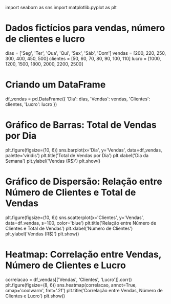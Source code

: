 import seaborn as sns
import matplotlib.pyplot as plt

# Dados fictícios para vendas, número de clientes e lucro
dias = ['Seg', 'Ter', 'Qua', 'Qui', 'Sex', 'Sáb', 'Dom']
vendas = [200, 220, 250, 300, 400, 450, 500]
clientes = [50, 60, 70, 80, 90, 100, 110]
lucro = [1000, 1200, 1500, 1800, 2000, 2200, 2500]

# Criando um DataFrame
df_vendas = pd.DataFrame({
    'Dia': dias,
    'Vendas': vendas,
    'Clientes': clientes,
    'Lucro': lucro
})

# Gráfico de Barras: Total de Vendas por Dia
plt.figure(figsize=(10, 6))
sns.barplot(x='Dia', y='Vendas', data=df_vendas, palette='viridis')
plt.title('Total de Vendas por Dia')
plt.xlabel('Dia da Semana')
plt.ylabel('Vendas (R$)')
plt.show()

# Gráfico de Dispersão: Relação entre Número de Clientes e Total de Vendas
plt.figure(figsize=(10, 6))
sns.scatterplot(x='Clientes', y='Vendas', data=df_vendas, s=100, color='blue')
plt.title('Relação entre Número de Clientes e Total de Vendas')
plt.xlabel('Número de Clientes')
plt.ylabel('Vendas (R$)')
plt.show()

# Heatmap: Correlação entre Vendas, Número de Clientes e Lucro
correlacao = df_vendas[['Vendas', 'Clientes', 'Lucro']].corr()
plt.figure(figsize=(8, 6))
sns.heatmap(correlacao, annot=True, cmap='coolwarm', fmt='.2f')
plt.title('Correlação entre Vendas, Número de Clientes e Lucro')
plt.show()
